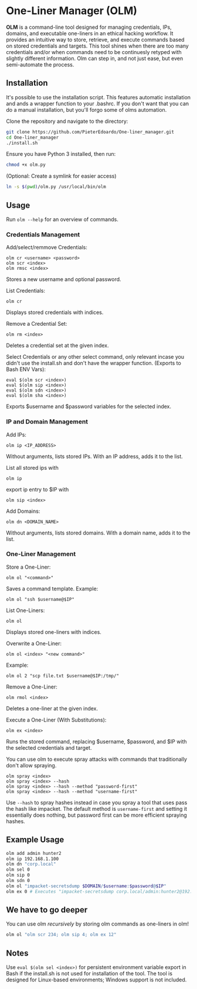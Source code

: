 # One-Liner Manager (OLM)

**OLM** is a command-line tool designed for managing credentials, IPs, domains, and executable one-liners in an ethical hacking workflow. It provides an intuitive way to store, retrieve, and execute commands based on stored credentials and targets. This tool shines when there are too many credentials and/or when commands need to be continuesly retyped with slightly different information. Olm can step in, and not just ease, but even semi-automate the process.


## Installation
It's possible to use the installation script. This features automatic installation and ands a wrapper function to your .bashrc. If you don't want that you can do a manual installation, but you'll forgo some of olms automation.

Clone the repository and navigate to the directory:

```bash
git clone https://github.com/PieterEdoardo/One-liner_manager.git
cd One-liner_manager
./install.sh
```

Ensure you have Python 3 installed, then run:

```bash
chmod +x olm.py
```

(Optional: Create a symlink for easier access)

```bash
ln -s $(pwd)/olm.py /usr/local/bin/olm
```

## Usage

Run `olm --help` for an overview of commands.
### Credentials Management

Add/select/remmove Credentials:

    olm cr <username> <password>
    olm scr <index>
    olm rmsc <index>

Stores a new username and optional password.

List Credentials:

    olm cr

Displays stored credentials with indices.

Remove a Credential Set:

    olm rm <index>

Deletes a credential set at the given index.

Select Credentials or any other select command, only relevant incase you didn't use the install.sh and don't have the wrapper function. (Exports to Bash ENV Vars):

    eval $(olm scr <index>)
    eval $(olm sip <index>)
    eval $(olm sdn <index>)
    eval $(olm sha <index>)

Exports $username and $password variables for the selected index.

### IP and Domain Management

Add IPs:

    olm ip <IP_ADDRESS>

Without arguments, lists stored IPs.
With an IP address, adds it to the list.

List all stored ips with

    olm ip

export ip entry to $IP with

    olm sip <index>

Add Domains:

    olm dn <DOMAIN_NAME>

Without arguments, lists stored domains.
With a domain name, adds it to the list.


### One-Liner Management

Store a One-Liner:

    olm ol "<command>"

Saves a command template. Example:

    olm ol "ssh $username@$IP"

List One-Liners:

    olm ol

Displays stored one-liners with indices.

Overwrite a One-Liner:

    olm ol <index> "<new command>"

Example:

    olm ol 2 "scp file.txt $username@$IP:/tmp/"

Remove a One-Liner:

    olm rmol <index>

Deletes a one-liner at the given index.

Execute a One-Liner (With Substitutions):

    olm ex <index>

Runs the stored command, replacing $username, $password, and $IP with the selected credentials and target.

You can use olm to execute spray attacks with commands that traditionally don't allow spraying.

    olm spray <index>
    olm spray <index> --hash
    olm spray <index> --hash --method "password-first"
    olm spray <index> --hash --method "username-first"

Use `--hash` to spray hashes instead in case you spray a tool that uses pass the hash like impacket. The default method is `username-first` and setting it essentially does nothing, but password first can be more efficient spraying hashes.

## Example Usage

```bash
olm add admin hunter2
olm ip 192.168.1.100
olm dn "corp.local"
olm sel 0
olm sip 0
olm sdn 0
olm ol "impacket-secretsdump $DOMAIN/$username:$password@$IP"
olm ex 0 # Executes "impacket-secretsdump corp.local/admin:hunter2@192.168.1.100"
```

## We have to go deeper

You can use olm *recursively* by storing olm commands as one-liners in olm!

```bash
olm ol "olm scr 234; olm sip 4; olm ex 12"
```

## Notes

Use `eval $(olm sel <index>)` for persistent environment variable export in Bash if the install.sh is not used for installation of the tool.
The tool is designed for Linux-based environments; Windows support is not included.
